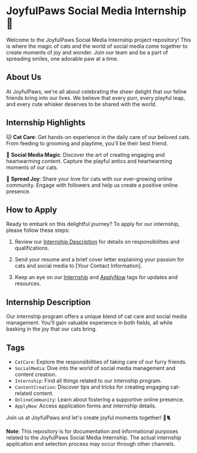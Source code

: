 # JoyfulPaws Social Media Internship 🐾

Welcome to the JoyfulPaws Social Media Internship project repository! This is where the magic of cats and the world of social media come together to create moments of joy and wonder. Join our team and be a part of spreading smiles, one adorable paw at a time.

## About Us

At JoyfulPaws, we're all about celebrating the sheer delight that our feline friends bring into our lives. We believe that every purr, every playful leap, and every cute whisker deserves to be shared with the world.

## Internship Highlights

🐱 **Cat Care**: Get hands-on experience in the daily care of our beloved cats. From feeding to grooming and playtime, you'll be their best friend.

📸 **Social Media Magic**: Discover the art of creating engaging and heartwarming content. Capture the playful antics and heartwarming moments of our cats.

🌟 **Spread Joy**: Share your love for cats with our ever-growing online community. Engage with followers and help us create a positive online presence.

## How to Apply

Ready to embark on this delightful journey? To apply for our internship, please follow these steps:

1. Review our [Internship Description](#internship-description) for details on responsibilities and qualifications.

2. Send your resume and a brief cover letter explaining your passion for cats and social media to [Your Contact Information].

3. Keep an eye on our [Internship](#internship) and [ApplyNow](#applynow) tags for updates and resources.

## Internship Description

Our internship program offers a unique blend of cat care and social media management. You'll gain valuable experience in both fields, all while basking in the joy that our cats bring.

## Tags

- `CatCare`: Explore the responsibilities of taking care of our furry friends.
- `SocialMedia`: Dive into the world of social media management and content creation.
- `Internship`: Find all things related to our internship program.
- `ContentCreation`: Discover tips and tricks for creating engaging cat-related content.
- `OnlineCommunity`: Learn about fostering a supportive online presence.
- `ApplyNow`: Access application forms and internship details.

Join us at JoyfulPaws and let's create joyful moments together! 🎉🐈

**Note**: This repository is for documentation and informational purposes related to the JoyfulPaws Social Media Internship. The actual internship application and selection process may occur through other channels.
